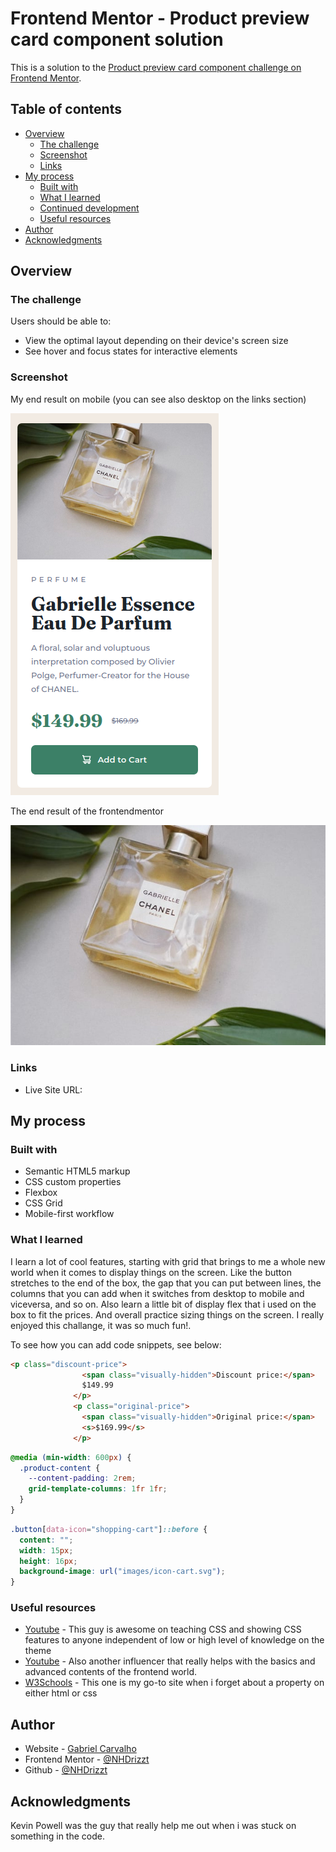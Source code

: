# Frontend Mentor - Product preview card component solution

This is a solution to the [Product preview card component challenge on Frontend Mentor](https://www.frontendmentor.io/challenges/product-preview-card-component-GO7UmttRfa).

## Table of contents

- [Overview](#overview)
  - [The challenge](#the-challenge)
  - [Screenshot](#screenshot)
  - [Links](#links)
- [My process](#my-process)
  - [Built with](#built-with)
  - [What I learned](#what-i-learned)
  - [Continued development](#continued-development)
  - [Useful resources](#useful-resources)
- [Author](#author)
- [Acknowledgments](#acknowledgments)

## Overview

### The challenge

Users should be able to:

- View the optimal layout depending on their device's screen size
- See hover and focus states for interactive elements

### Screenshot

My end result on mobile (you can see also desktop on the links section)

![](./images/Screenshot%20from%202023-01-26%2015-24-37.png)

The end result of the frontendmentor

![](./images/image-product-mobile.jpg)


### Links

- Live Site URL: [](https://astonishing-haupia-0d0643.netlify.app)

## My process

### Built with

- Semantic HTML5 markup
- CSS custom properties
- Flexbox
- CSS Grid
- Mobile-first workflow


### What I learned

I learn a lot of cool features, starting with grid that brings to me a whole new world when it comes to display things on the screen. Like the button stretches to the end of the box, the gap that you can put between lines, the columns that you can add when it switches from desktop to mobile and viceversa, and so on. Also learn a little bit of display flex that i used on the box to fit the prices. And overall practice sizing things on the screen.
I really enjoyed this challange, it was so much fun!.

To see how you can add code snippets, see below:

```html nice accessibility feature with visually-hidden class omitting the content to only softwares that reads pages can read it.
<p class="discount-price">
                <span class="visually-hidden">Discount price:</span>
                $149.99
              </p>
              <p class="original-price">
                <span class="visually-hidden">Original price:</span>
                <s>$169.99</s>
              </p>
```
```css changing from mobile to desktop. Gotta have a max-width tho
@media (min-width: 600px) {
  .product-content {
    --content-padding: 2rem;
    grid-template-columns: 1fr 1fr;
  }
}
```
```css button to display icon before text
.button[data-icon="shopping-cart"]::before {
  content: "";
  width: 15px;
  height: 16px;
  background-image: url("images/icon-cart.svg");
}
```


### Useful resources

- [Youtube](https://www.youtube.com/@KevinPowell) - This guy is awesome on teaching CSS and showing CSS features to anyone independent of low or high level of knowledge on the theme
- [Youtube](https://www.youtube.com/@WebDevSimplified) - Also another influencer that really helps with the basics and advanced contents of the frontend world.
- [W3Schools](https://www.w3schools.com/) - This one is my go-to site when i forget about a property on either html or css


## Author

- Website - [Gabriel Carvalho]()
- Frontend Mentor - [@NHDrizzt](https://www.frontendmentor.io/profile/NHDrizzt)
- Github - [@NHDrizzt](https://github.com/NHDrizzt)


## Acknowledgments

Kevin Powell was the guy that really help me out when i was stuck on something in the code.
